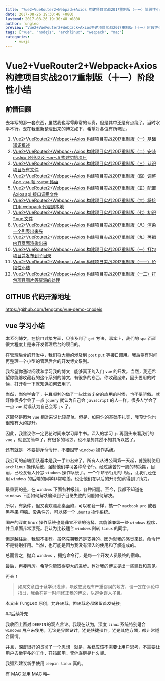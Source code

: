 ```yaml
---
title: "Vue2+VueRouter2+Webpack+Axios 构建项目实战2017重制版（十一）阶段性小结"
date: 2017-08-26 19:30:48 +0800
lastmod: 2017-08-26 19:30:48 +0800
author: fungleo
preview: "Vue2+VueRouter2+Webpack+Axios构建项目实战2017重制版（十一）阶段性小结前情回顾去年写的那一套东西，虽然我也写得非常的认真，但是其中还是有点绕了。当时水平不行。现在我重新整理出来的博文如下，希望对各位有所帮助。Vue2+VueRouter2+Webpack+Axios构建项目实战2017重制版（一）基础知识概述Vue2+VueRouter2+Webpack+Ax"
tags: ["vue", "nodejs", "archlinux", "webpack", "mac"]
categories:
    - vuejs
---
```


# Vue2+VueRouter2+Webpack+Axios 构建项目实战2017重制版（十一）阶段性小结

## 前情回顾

去年写的那一套东西，虽然我也写得非常的认真，但是其中还是有点绕了。当时水平不行。现在我重新整理出来的博文如下，希望对各位有所帮助。

1. [Vue2+VueRouter2+Webpack+Axios 构建项目实战2017重制版（一）基础知识概述](http://blog.csdn.net/fungleo/article/details/77575077)
2. [Vue2+VueRouter2+Webpack+Axios 构建项目实战2017重制版（二）安装 nodejs 环境以及 vue-cli 构建初始项目](http://blog.csdn.net/fungleo/article/details/77584701)
3. [Vue2+VueRouter2+Webpack+Axios 构建项目实战2017重制版（三）认识项目所有文件](http://blog.csdn.net/fungleo/article/details/77585205)
4. [Vue2+VueRouter2+Webpack+Axios 构建项目实战2017重制版（四）调整 App.vue 和 router 路由](http://blog.csdn.net/fungleo/article/details/77600798)
5. [Vue2+VueRouter2+Webpack+Axios 构建项目实战2017重制版（五）配置 Axios api 接口调用文件](http://blog.csdn.net/fungleo/article/details/77601270)
6. [Vue2+VueRouter2+Webpack+Axios 构建项目实战2017重制版（六）将接口用 webpack 代理到本地](http://blog.csdn.net/fungleo/article/details/77601761)
7. [Vue2+VueRouter2+Webpack+Axios 构建项目实战2017重制版（七）初识 *.vue 文件](http://blog.csdn.net/fungleo/article/details/77602914)
8. [Vue2+VueRouter2+Webpack+Axios 构建项目实战2017重制版（八）渲染一个列表出来先](http://blog.csdn.net/fungleo/article/details/77603537)
9. [Vue2+VueRouter2+Webpack+Axios 构建项目实战2017重制版（九）再把内容页面渲染出来](http://blog.csdn.net/fungleo/article/details/77604490)
10. [Vue2+VueRouter2+Webpack+Axios 构建项目实战2017重制版（十）打包项目并发布到子目录](http://blog.csdn.net/fungleo/article/details/77606216)
11. [Vue2+VueRouter2+Webpack+Axios 构建项目实战2017重制版（十一）阶段性小结](http://blog.csdn.net/fungleo/article/details/77606321)
12. [Vue2+VueRouter2+Webpack+Axios 构建项目实战2017重制版（十二）打包项目图片等资源的处理](http://blog.csdn.net/fungleo/article/details/77799057)

## GITHUB 代码开源地址

https://github.com/fengcms/vue-demo-cnodejs

## vue 学习小结

本系列博文，在接口对接方面，只涉及到了 `get` 方法。事实上，我们的 `spa` 页面很大程度上是来开发管理后台的项目的。

在管理后台的开发中，我们将大量的涉及到 `post` `put` 等接口调用。我后期有时间再整理一个小型的管理后台的开发博文系列。

我希望你通过阅读和学习我的博文，能够真正的入门 `vue` 的开发。当然，我还希望你能够收藏我的这个系列的博文。有很多的东西，你收藏起来，回头要用的时候，打开看一下就知道如何去用了。

当然，当你学会了，并且顺利的做了一些比较复杂的应用的时候，也不要骄傲。就好像很多学会了一点 `jquery` 就认为自己会 `javascript` 的人一样。很多人学会了一点 `vue` 就误认为自己会写 `js` 了。

这固然是因为 `vue` 相对来说比较简单。但是，如果你的基础不扎实，我预计你也很难有大的提升。

因此，我建议你一定要花时间来学习犀牛书。深入的学习 `js` 再回头来看我们的 `vue` ，就更加简单了，有很多的地方，也不是知其然不知其所以然了。

还有就是，不要排斥命令行，不要固守 `windows` 操作系统。

我公司的前端团队基本是我一手带出来了，所有人从进公司第一天起，就强制使用 `archlinux` 操作系统，强制他们学习各种命令行。经过痛苦的一周的转换期，目前，已经没有人怀念 `windows` 操作系统了。一个个命令行用的飞起，让我们还在用 `windows` 的后端的同学非常艳羡，也让他们在以后的升职加薪得到了助力。

最重要的是，在 `windows` 下面各种报错，各种问题。至今，我都不知道在 `windows` 下面如何解决编译到子目录失败的问题如何解决。

所以，有条件，但又喜欢漂亮桌面的，可以和我一样，搞一个 `macbook pro` 或者 黑苹果 电脑。没条件的，可以装一个 `ubuntu` 操作系统。

国产的深度 linux 操作系统也是非常不错的选择。其能够兼容一些 `windows` 程序，并且桌面非常漂亮。我认为比较适合 `windows` 刚转 `linux` 的同学。

但是越往后，我越不推荐。虽然先期我还是支持的。因为就我的感觉来说，命令行不是特别好用。当然，也可能是因为我没有深入的使用和了解造成的。

总而言之，抛弃 `windows` ，拥抱命令行，是每一个开发人员最终的宿命。

最后，再接再厉。希望你能取得更大的进步。也对我的博文提出一些建议和意见。

再会！

> 如果文章由于我学识浅薄，导致您发现有严重谬误的地方，请一定在评论中指出，我会在第一时间修正我的博文，以避免误人子弟。

本文由 FungLeo 原创，允许转载，但转载必须保留首发链接。

##后续补充

我收回上面对 `DEEPIN` 的观点言论。我现在认为，深度 `linux` 系统特别适合 `windows` 用户来使用，无论是界面设计，还是快捷操作，还是其他方面，都非常适合国情。

并且，深度很好的贯彻了一个思想，就是，系统应该不需要让用户思考，不需要让用户去做更多的工作，开箱即用。管他底层是什么呢。

我强烈建议新手使用 `deepin linux` 真的。

有 MAC 就用 MAC 哈~

